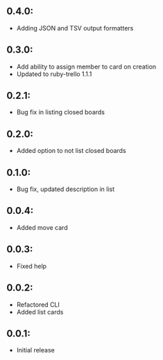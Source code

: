 ## 0.4.0:

* Adding JSON and TSV output formatters

## 0.3.0:

* Add ability to assign member to card on creation
* Updated to ruby-trello 1.1.1

## 0.2.1:

* Bug fix in listing closed boards

## 0.2.0:

* Added option to not list closed boards

## 0.1.0:

* Bug fix, updated description in list

## 0.0.4:

* Added move card

## 0.0.3:

* Fixed help

## 0.0.2:

* Refactored CLI
* Added list cards

## 0.0.1:

* Initial release
